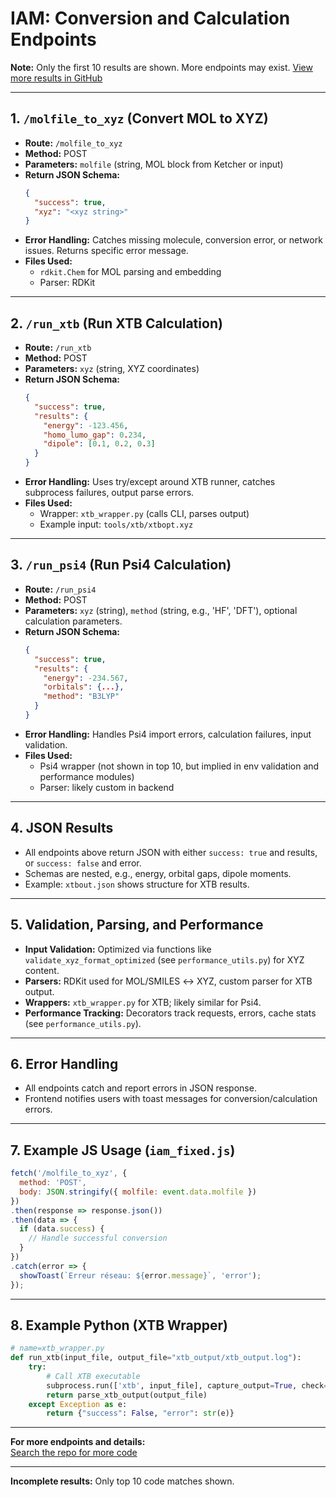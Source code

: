 # IAM: Conversion and Calculation Endpoints

**Note:** Only the first 10 results are shown. More endpoints may exist.
[View more results in GitHub](https://github.com/lewispoul/IAM/search?q=SMILES+mol+xyz+XTB+Psi4+return+json+error+temp+parse+wrapper&type=code)

---

## 1. `/molfile_to_xyz` (Convert MOL to XYZ)

- **Route:** `/molfile_to_xyz`
- **Method:** POST
- **Parameters:** `molfile` (string, MOL block from Ketcher or input)
- **Return JSON Schema:**
  ```json
  {
    "success": true,
    "xyz": "<xyz string>"
  }
  ```
- **Error Handling:** Catches missing molecule, conversion error, or network issues. Returns specific error message.
- **Files Used:**
  - `rdkit.Chem` for MOL parsing and embedding
  - Parser: RDKit

---

## 2. `/run_xtb` (Run XTB Calculation)

- **Route:** `/run_xtb`
- **Method:** POST
- **Parameters:** `xyz` (string, XYZ coordinates)
- **Return JSON Schema:**
  ```json
  {
    "success": true,
    "results": {
      "energy": -123.456,
      "homo_lumo_gap": 0.234,
      "dipole": [0.1, 0.2, 0.3]
    }
  }
  ```
- **Error Handling:** Uses try/except around XTB runner, catches subprocess failures, output parse errors.
- **Files Used:**
  - Wrapper: `xtb_wrapper.py` (calls CLI, parses output)
  - Example input: `tools/xtb/xtbopt.xyz`

---

## 3. `/run_psi4` (Run Psi4 Calculation)

- **Route:** `/run_psi4`
- **Method:** POST
- **Parameters:** `xyz` (string), `method` (string, e.g., 'HF', 'DFT'), optional calculation parameters.
- **Return JSON Schema:**
  ```json
  {
    "success": true,
    "results": {
      "energy": -234.567,
      "orbitals": {...},
      "method": "B3LYP"
    }
  }
  ```
- **Error Handling:** Handles Psi4 import errors, calculation failures, input validation.
- **Files Used:**
  - Psi4 wrapper (not shown in top 10, but implied in env validation and performance modules)
  - Parser: likely custom in backend

---

## 4. JSON Results

- All endpoints above return JSON with either `success: true` and results, or `success: false` and error.
- Schemas are nested, e.g., energy, orbital gaps, dipole moments.
- Example: `xtbout.json` shows structure for XTB results.

---

## 5. Validation, Parsing, and Performance

- **Input Validation:** Optimized via functions like `validate_xyz_format_optimized` (see `performance_utils.py`) for XYZ content.
- **Parsers:** RDKit used for MOL/SMILES ↔ XYZ, custom parser for XTB output.
- **Wrappers:** `xtb_wrapper.py` for XTB; likely similar for Psi4.
- **Performance Tracking:** Decorators track requests, errors, cache stats (see `performance_utils.py`).

---

## 6. Error Handling

- All endpoints catch and report errors in JSON response.
- Frontend notifies users with toast messages for conversion/calculation errors.

---

## 7. Example JS Usage (`iam_fixed.js`)

```javascript
fetch('/molfile_to_xyz', {
  method: 'POST',
  body: JSON.stringify({ molfile: event.data.molfile })
})
.then(response => response.json())
.then(data => {
  if (data.success) {
    // Handle successful conversion
  }
})
.catch(error => {
  showToast(`Erreur réseau: ${error.message}`, 'error');
});
```

---

## 8. Example Python (XTB Wrapper)

```python
# name=xtb_wrapper.py
def run_xtb(input_file, output_file="xtb_output/xtb_output.log"):
    try:
        # Call XTB executable
        subprocess.run(['xtb', input_file], capture_output=True, check=True)
        return parse_xtb_output(output_file)
    except Exception as e:
        return {"success": False, "error": str(e)}
```

---

**For more endpoints and details:**  
[Search the repo for more code](https://github.com/lewispoul/IAM/search?q=SMILES+mol+xyz+XTB+Psi4+return+json+error+temp+parse+wrapper&type=code)

--- 

**Incomplete results:** Only top 10 code matches shown.
